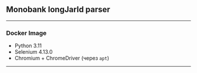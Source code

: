 ## Monobank longJarId parser

---

### Docker Image

- Python 3.11  
- Selenium 4.13.0  
- Chromium + ChromeDriver (через `apt`)  

---
